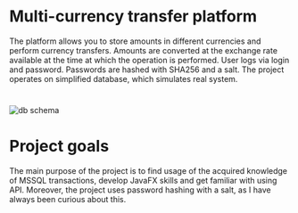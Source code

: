 # Multi-currency transfer platform
The platform allows you to store amounts in different currencies and perform currency transfers. Amounts are converted at the exchange rate available at the time at which the operation is performed. User logs via login and password. Passwords are hashed with SHA256 and a salt. The project operates on simplified database, which simulates real system.
#
![db schema](https://iili.io/HGTVVjf.jpg)
# Project goals
The main purpose of the project is to find usage of the acquired knowledge of MSSQL transactions, develop JavaFX skills and get familiar with using API. Moreover, the project uses password hashing with a salt, as I have always been curious about this. 
